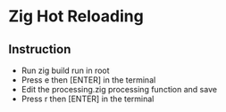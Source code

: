 # Zig Hot Reloading

## Instruction
- Run zig build run in root
- Press e then [ENTER] in the terminal
- Edit the processing.zig processing function and save
- Press r then [ENTER] in the terminal